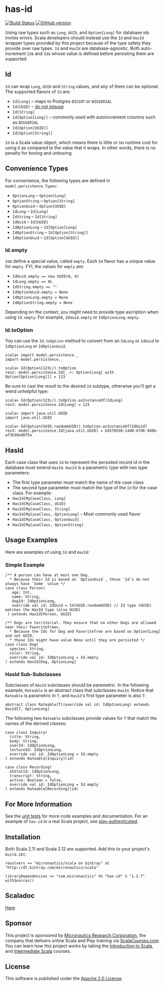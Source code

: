# has-id

[![Build Status](https://travis-ci.org/mslinn/has-id.svg?branch=master)](https://travis-ci.org/mslinn/has-id)
[![GitHub version](https://badge.fury.io/gh/mslinn%2Fhas-id.svg)](https://badge.fury.io/gh/mslinn%2Fhas-id)

Using raw types such as `Long`, `UUID`, and `Option[Long]` for database ids invites errors.
Scala developers should instead use the `Id` and `HasId` wrapper types provided by this project
because of the type safety they provide over raw types.
`Id` and `HasId` are database-agnostic.
Both auto-increment `Id`s and `Id`s whose value is defined before persisting them are supported.

## Id
`Id` can wrap `Long`, `UUID` and `String` values, and any of them can be optional.
The supported flavors of `Id` are: 

  * `Id[Long]` &ndash; maps to Postgres `BIGINT` or `BIGSERIAL`
  * `Id[UUID]` &ndash; [do not misuse](https://tomharrisonjr.com/uuid-or-guid-as-primary-keys-be-careful-7b2aa3dcb439)
  * `Id[String]`
  * `Id[Option[Long]]` &ndash; commonly used with autoincrement columns such as `BIGSERIAL`
  * `Id[Option[UUID]]`
  * `Id[Option[String]]`

`Id` is a Scala value object, which means there is little or no runtime cost for using it as compared to the value that it wraps.
In other words, there is no penalty for boxing and unboxing.

## Convenience Types
   For convenience, the following types are defined in `model.persistence.Types`:
   
   * `OptionLong`     &ndash; `Option[Long]`
   * `OptionString`   &ndash; `Option[String]`
   * `OptionUuid`     &ndash; `Option[UUID]`
   * `IdLong`         &ndash; `Id[Long]`
   * `IdString`       &ndash; `Id[String]`
   * `IdUuid`         &ndash; `Id[UUID]`
   * `IdOptionLong`   &ndash; `Id[Option[Long]`
   * `IdOptionString` &ndash; `Id[Option[String]]`
   * `IdOptionUuid`   &ndash; `Id[Option[UUID]]`

### Id.empty
`Id`s define a special value, called `empty`.
Each `Id` flavor has a unique value for `empty`.
FYI, the values for `empty` are:

  * `IdUuid.empty == new UUID(0, 0)`
  * `IdLong.empty == 0L`
  * `IdString.empty == ""`
  * `IdOptionUuid.empty = None`
  * `IdOptionLong.empty = None`
  * `IdOptionString.empty = None`

Depending on the context, you might need to provide type ascription when using `Id.empty`.
For example, `IdUuid.empty` or `IdOptionLong.empty`.

### Id.toOption
You can use the `Id.toOption` method to convert from an `IdLong` or `IdUuid` to `IdOptionLong` or `IdOptionUuid`.
```
scala> import model.persistence._
import model.persistence._

scala> Id(Option(123L)).toOption
res2: model.persistence.Id[_ >: Option[Long] with Option[Option[Long]]] = 123
```
Be sure to cast the result to the desired `Id` subtype, otherwise you'll get a weird unhelpful type:
```
scala> Id(Option(123L)).toOption.asInstanceOf[IdLong]
res3: model.persistence.Id[Long] = 123

scala> import java.util.UUID
import java.util.UUID

scala> Id(Option(UUID.randomUUID)).toOption.asInstanceOf[IdUuid]
res3: model.persistence.Id[java.util.UUID] = b4570530-14d0-47d6-9d8b-af3b58ed075a
```

## HasId
Each case class that uses `Id` to represent the persisted record id in the database must extend `HasId`.
`HasId` is a parametric type with two type parameters:
  * The first type parameter must match the name of the case class
  * The second type parameter must match the type of the `Id` for the case class.
For example: 
  * `HasId[MyCaseClass, Long]`
  * `HasId[MyCaseClass, UUID]`
  * `HasId[MyCaseClass, String]`
  * `HasId[MyCaseClass, OptionLong]` &ndash; Most commonly used flavor
  * `HasId[MyCaseClass, OptionUuid]`
  * `HasId[MyCaseClass, OptionString]`

## Usage Examples
Here are examples of using `Id` and `HasId`:
 
### Simple Example
```
/** A person can have at most one Dog. 
  * Because their Id is based on `OptionUuid`, those `Id`s do not always have `Some` value */
case class Person(
   age: Int,
   name: String,
   dogId: IdOptionLong,
   override val id: IdUuid = Id(UUID.randomUUID) // Id type (UUID) matches the HasId type (also UUID)
 ) extends HasId[Person, UUID]

/** Dogs are territorial. They ensure that no other Dogs are allowed near their FavoriteTrees.
  * Because the Ids for Dog and FavoriteTree are based on Option[Long] and not UUID, 
  * those Ids might have value None until they are persisted */
case class Dog(
  species: String,
  color: String,
  override val id: IdOptionLong = Id.empty
) extends HasId[Dog, OptionLong]
```

### HasId Sub-Subclasses
Subclasses of `HasId` subclasses should be parametric. 
In the following example, `Rateable` is an abstract class that subclasses `HasId`.
Notice that `Rateable` is parametric in `T`, and `HasId`'s first type parameter is also `T`:
```
abstract class Rateable[T](override val id: IdOptionLong) extends HasId[T, OptionLong]
```
The following two `Rateable` subclasses provide values for `T` that match the names of the derived classes:

```
case class Inquiry(
  title: String,
  body: String,
  userId: IdOptionLong,
  lectureId: IdOptionLong,
  override val id: IdOptionLong = Id.empty
) extends Rateable[Inquiry](id)

case class Recording(
  ohSlotId: IdOptionLong,
  transcript: String,
  active: Boolean = false,
  override val id: IdOptionLong = Id.empty
) extends Rateable[Recording](id)
```

## For More Information
See the [unit tests](https://github.com/mslinn/has-id/blob/master/src/test/scala/IdTest.scala#L32-L62) 
for more code examples and documentation.
For an example of `has-id` in a real Scala project, see [play-authenticated](https://github.com/mslinn/play-authenticated/).

## Installation
Both Scala 2.11 and Scala 2.12 are supported.
Add this to your project's `build.sbt`:

    resolvers += "micronautics/scala on bintray" at "http://dl.bintray.com/micronautics/scala"

    libraryDependencies += "com.micronautics" %% "has-id" % "1.2.7" withSources()

## Scaladoc
[Here](http://mslinn.github.io/has-id/latest/api/#model.persistence.package)

## Sponsor
This project is sponsored by [Micronautics Research Corporation](http://www.micronauticsresearch.com/),
the company that delivers online Scala and Play training via [ScalaCourses.com](http://www.ScalaCourses.com).
You can learn how this project works by taking the [Introduction to Scala](http://www.ScalaCourses.com/showCourse/40),
and [Intermediate Scala](http://www.ScalaCourses.com/showCourse/45) courses.

## License
This software is published under the [Apache 2.0 License](http://www.apache.org/licenses/LICENSE-2.0.html).
